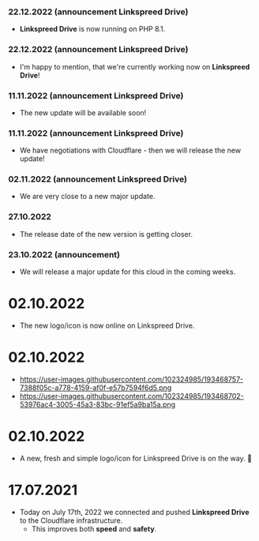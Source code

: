 ### 22.12.2022 (announcement Linkspreed Drive)
- **Linkspreed Drive** is now running on PHP 8.1.

### 22.12.2022 (announcement Linkspreed Drive)
- I'm happy to mention, that we're currently working now on **Linkspreed Drive**!

### 11.11.2022 (announcement Linkspreed Drive)
- The new update will be available soon!

### 11.11.2022 (announcement Linkspreed Drive)
- We have negotiations with Cloudflare - then we will release the new update!

### 02.11.2022 (announcement Linkspreed Drive)
- We are very close to a new major update.

### 27.10.2022
- The release date of the new version is getting closer.

### 23.10.2022 (announcement)
- We will release a major update for this cloud in the coming weeks.

# 02.10.2022
  - The new logo/icon is now online on Linkspreed Drive.

# 02.10.2022
  - https://user-images.githubusercontent.com/102324985/193468757-7388f05c-a778-4159-af0f-e57b7594f6d5.png
  - https://user-images.githubusercontent.com/102324985/193468702-53976ac4-3005-45a3-83bc-91ef5a9ba15a.png

# 02.10.2022
  - A new, fresh and simple logo/icon for Linkspreed Drive is on the way. 🥳

# 17.07.2021
  - Today on July 17th, 2022 we connected and pushed **Linkspreed Drive** to the Cloudflare infrastructure.
     - This improves both **speed** and **safety**.
